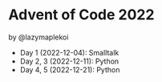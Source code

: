# Advent of Code 2022

by @lazymaplekoi

* Day 1 (2022-12-04): Smalltalk
* Day 2, 3 (2022-12-11): Python
* Day 4, 5 (2022-12-21): Python